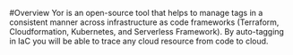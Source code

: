 #Overview
Yor is an open-source tool that helps to manage tags in a consistent manner across infrastructure as code frameworks 
(Terraform, Cloudformation, Kubernetes, and Serverless Framework). By auto-tagging in IaC you will be able to trace any cloud resource from code to cloud.
